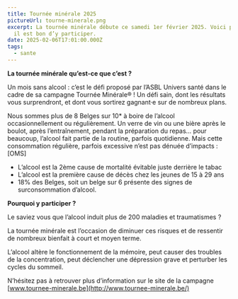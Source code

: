 ```yaml
---
title: Tournée minérale 2025
pictureUrl: tourne-minerale.png
excerpt: La tournée minérale débute ce samedi 1er février 2025. Voici pourquoi
  il est bon d’y participer.
date: 2025-02-06T17:01:00.000Z
tags:
  - sante
---
```

**La tournée minérale qu’est-ce que c’est ?**

Un mois sans alcool : c’est le défi proposé par l’ASBL Univers santé dans le cadre de sa campagne Tournée Minérale® ! Un défi sain, dont les résultats vous surprendront, et dont vous sortirez gagnant·e sur de nombreux plans. 

Nous sommes plus de 8 Belges sur 10* à boire de l’alcool occasionnellement ou régulièrement. Un verre de vin ou une bière après le boulot, après l’entraînement, pendant la préparation du repas… pour beaucoup, l’alcool fait partie de la routine, parfois quotidienne. Mais cette consommation régulière, parfois excessive n’est pas dénuée d’impacts : \[OMS]

* L’alcool est la 2ème cause de mortalité évitable juste derrière le tabac
* L’alcool est la première cause de décès chez les jeunes de 15 à 29 ans
* 18% des Belges, soit un belge sur 6 présente des signes de surconsommation d’alcool.

**Pourquoi y participer ?**

Le saviez vous que l’alcool induit plus de 200 maladies et traumatismes ?

La tournée minérale est l’occasion de diminuer ces risques et de ressentir de nombreux bienfait à court et moyen terme.

L’alcool altère le fonctionnement de la mémoire, peut causer des troubles de la concentration, peut déclencher une dépression grave et perturber les cycles du sommeil.


N’hésitez pas à retrouver plus d’information sur le site de la campagne [www.tournee-minerale.be](http://www.tournee-minerale.be/)
